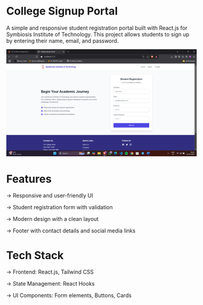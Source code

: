 # **College Signup Portal**
A simple and responsive student registration portal built with React.js for Symbiosis Institute of Technology. This project allows students to sign up by entering their name, email, and password.

<img width="1470" alt="Screenshot 2025-03-06 at 12 33 53 AM" src="src/assests/Screenshot (53).png" />

# **Features**
-> Responsive and user-friendly UI 

-> Student registration form with validation

-> Modern design with a clean layout

-> Footer with contact details and social media links

# **Tech Stack**

-> Frontend: React.js, Tailwind CSS

-> State Management: React Hooks

-> UI Components: Form elements, Buttons, Cards




